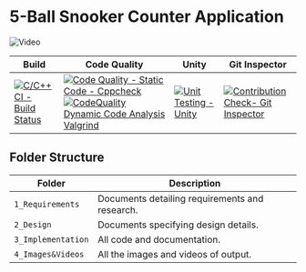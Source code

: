 # 5-Ball Snooker Counter Application
![Video](https://i.makeagif.com/media/1-26-2018/uHXNKT.gif)



Build | Code Quality | Unity | Git Inspector
------|----------|-------|--------------
[![C/C++ CI - Build Status](https://github.com/256182/MINI_PROJECT_LTTS/actions/workflows/cbuild.yml/badge.svg)](https://github.com/256182/MINI_PROJECT_LTTS/actions/workflows/cbuild.yml) | [![Code Quality - Static Code - Cppcheck](https://github.com/256182/MINI_PROJECT_LTTS/actions/workflows/cppcheck.yml/badge.svg)](https://github.com/256182/MINI_PROJECT_LTTS/actions/workflows/cppcheck.yml) [![CodeQuality Dynamic Code Analysis Valgrind](https://github.com/256182/MINI_PROJECT_LTTS/actions/workflows/dynamicanalysis.yml/badge.svg)](https://github.com/256182/MINI_PROJECT_LTTS/actions/workflows/dynamicanalysis.yml)| [![Unit Testing - Unity](https://github.com/256182/MINI_PROJECT_LTTS/actions/workflows/unity.yml/badge.svg)](https://github.com/256182/MINI_PROJECT_LTTS/actions/workflows/unity.yml)| [![Contribution Check- Git Inspector](https://github.com/256182/MINI_PROJECT_LTTS/actions/workflows/gitinspector.yml/badge.svg)](https://github.com/256182/MINI_PROJECT_LTTS/actions/workflows/gitinspector.yml)

## Folder Structure
Folder             | Description
-------------------| -----------------------------------------
`1_Requirements`   | Documents detailing requirements and research.
`2_Design`         | Documents specifying design details.
`3_Implementation` | All code and documentation.
`4_Images&Videos`  | All the images and videos of output.

